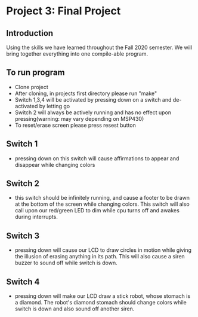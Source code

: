 # Project 3: Final Project
## Introduction

Using the skills we have learned throughout the Fall 2020 semester. We will bring together everything into one compile-able program.

## To run program

- Clone project
- After cloning, in projects first directory please run "make"
- Switch 1,3,4 will be activated by pressing down on a switch and de-activated by letting go
- Switch 2 will always be actively running and has no effect upon pressing(warning: may vary depending on MSP430) 
- To reset/erase screen please press resest button

## Switch 1

- pressing down on this switch will cause affirmations to appear and disappear while changing colors

## Switch 2

- this switch should be infinitely running, and cause a footer to be drawn at the bottom of the screen while changing colors. This switch will also call upon our red/green LED to dim while cpu turns off and awakes during interrupts.

## Switch 3

- pressing down will cause our LCD to draw circles in motion while giving the illusion of erasing anything in its path. This will also cause a siren buzzer to sound off while switch is down.


## Switch 4

- pressing down will make our LCD draw a stick robot, whose stomach is a diamond. The robot's diamond stomach should change colors while switch is down and also sound off another siren.
